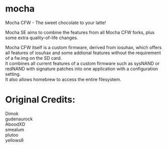 # mocha
Mocha CFW - The sweet chocolate to your latte!

Mocha SE aims to combine the features from all Mocha CFW forks, plus some extra quality-of-life changes.

Mocha CFW itself is a custom firmware, derived from iosuhax, which offers all features of iosuhax and some addional features without the requirement of a fw.img on the SD card.  
It combines all current features of a custom firmware such as sysNAND or redNAND with signature patches into one application with a configuration setting.  
It  also allows homebrew to access the entire filesystem.

# Original Credits:
Dimok  
gudenaurock  
AboodXD  
smealum  
plutoo  
yellows8  

